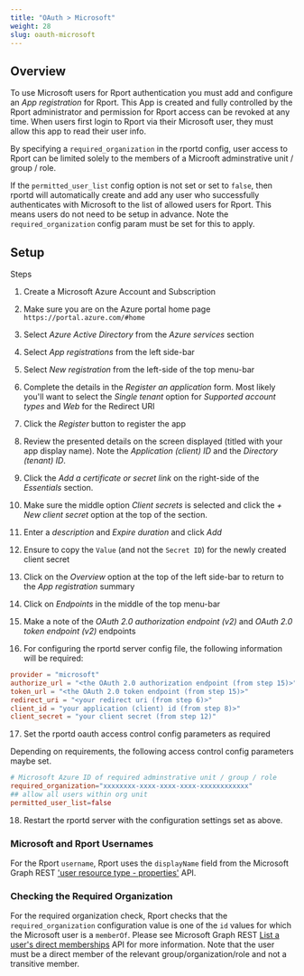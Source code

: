 ```yaml
---
title: "OAuth > Microsoft"
weight: 28
slug: oauth-microsoft
---
```


## Overview

To use Microsoft users for Rport authentication you must add and configure an *App registration* for
Rport. This App is created and fully controlled by the Rport administrator and permission for Rport
access can be revoked at any time. When users first login to Rport via their Microsoft user, they
must allow this app to read their user info.

By specifying a `required_organization` in the rportd config, user access to Rport can be limited
solely to the members of a Microoft adminstrative unit / group / role.

If the `permitted_user_list` config option is not set or set to `false`, then rportd will
automatically create and add any user who successfully authenticates with Microsoft to the list of
allowed users for Rport. This means users do not need to be setup in advance. Note the
`required_organization` config param must be set for this to apply.

## Setup

Steps

1. Create a Microsoft Azure Account and Subscription

2. Make sure you are on the Azure portal home page `https://portal.azure.com/#home`

3. Select *Azure Active Directory* from the *Azure services* section

4. Select *App registrations* from the left side-bar

5. Select *New registration* from the left-side of the top menu-bar

6. Complete the details in the *Register an application* form. Most likely you'll want to select the
*Single tenant* option for *Supported account types* and *Web* for the Redirect URI

7. Click the *Register* button to register the app

8. Review the presented details on the screen displayed (titled with your app display name). Note
the *Application (client) ID* and the *Directory (tenant) ID*.

9. Click the *Add a certificate or secret link* on the right-side of the *Essentials* section.

10. Make sure the middle option *Client secrets* is selected and click the *+ New client secret* option
at the top of the section.

11. Enter a *description* and *Expire duration* and click *Add*

12. Ensure to copy the `Value` (and not the `Secret ID`) for the newly created client secret

13. Click on the *Overview* option at the top of the left side-bar to return to the *App registration* summary

14. Click on *Endpoints* in the middle of the top menu-bar

15. Make a note of the *OAuth 2.0 authorization endpoint (v2)* and *OAuth 2.0 token endpoint (v2)* endpoints

16. For configuring the rportd server config file, the following information will be required:

  ```toml
  provider = "microsoft"
  authorize_url = "<the OAuth 2.0 authorization endpoint (from step 15)>"
  token_url = "<the OAuth 2.0 token endpoint (from step 15)>"
  redirect_uri = "<your redirect uri (from step 6)>"
  client_id = "your application (client) id (from step 8)>"
  client_secret = "your client secret (from step 12)"
  ```

17. Set the rportd oauth access control config parameters as required

Depending on requirements, the following access control config parameters maybe set.

  ```toml
  # Microsoft Azure ID of required adminstrative unit / group / role
  required_organization="xxxxxxxx-xxxx-xxxx-xxxx-xxxxxxxxxxxx"
  ## allow all users within org unit
  permitted_user_list=false
  ```

18. Restart the rportd server with the configuration settings set as above.

### Microsoft and Rport Usernames

For the Rport `username`, Rport uses the `displayName` field from the Microsoft Graph REST
['user resource type - properties'](https://docs.microsoft.com/en-us/graph/api/resources/user?view=graph-rest-1.0#properties) API.

### Checking the Required Organization

For the required organization check, Rport checks that the `required_organization` configuration
value is one of the `id` values for which the Microsoft user is a `memberOf`. Please see Microsoft
Graph REST [List a user's direct memberships](https://docs.microsoft.com/en-us/graph/api/user-list-memberof?view=graph-rest-1.0&tabs=http)
API for more information. Note that the user must be a direct member of the relevant group/organization/role
and not a transitive member.
